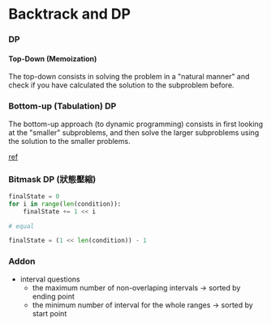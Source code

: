 # Backtrack and DP


### DP

#### Top-Down (Memoization)

The top-down consists in solving the problem in a "natural manner" and check if you have calculated the solution to the subproblem before.

### Bottom-up (Tabulation) DP

The bottom-up approach (to dynamic programming) consists in first looking at the "smaller" subproblems, and then solve the larger subproblems using the solution to the smaller problems.


[ref](https://www.enjoyalgorithms.com/blog/top-down-memoization-vs-bottom-up-tabulation)


### Bitmask DP (狀態壓縮)

```python
finalState = 0
for i in range(len(condition)):
    finalState += 1 << i

# equal

finalState = (1 << len(condition)) - 1

```


### Addon 

- interval questions
    - the maximum number of non-overlaping intervals -> sorted by ending point
    - the minimum number of interval for the whole ranges -> sorted by start point
    